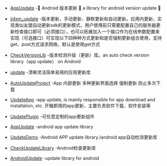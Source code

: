 - [AppUpdate](https://github.com/WVector/AppUpdate) -🚀 Android 版本更新 🚀 a library for android version update 🚀

- [jjdxm_update](https://github.com/jjdxmashl/jjdxm_update) -版本更新，手动更新、静默更新和自动更新。应用内更新，实现类似友盟自动更新sdk的更新模式，用户使用前只需要配置自己的服务器更新检查接口即可（必须接口），也可以拓展加入一个接口作为在线参数配置来实现（可选接口）可实现以下四种种方式更新和是否强制更新组合使用，支持get、post方式请求网络，默认是使用get方式

- [CheckVersionLib](https://github.com/AlexLiuSheng/CheckVersionLib) -版本检测升级（更新）库。an auto check version library（app update） on Android

- [update](https://github.com/czy1121/update) -清晰灵活简单易用的应用更新库

- [AutoUpdateProject](https://github.com/MZCretin/AutoUpdateProject) -App 内部更新 多种更新界面选择 强制更新 防止多次下载

- [UpdateApp](https://github.com/yaming116/UpdateApp) -app update, is mainly responsible for app download and installation, etc. 开箱即用的app更新，主要负责软件下载、软件安装等

- [UpdatePlugin](https://github.com/yjfnypeu/UpdatePlugin) -可任意定制的app更新组件

- [AppUpdate](https://github.com/fccaikai/AppUpdate) -android app update library

- [UpdateDemo](https://github.com/hugeterry/UpdateDemo) -Android APP update library./android app自动检测更新库

- [CheckUpdateLibrary](https://github.com/qiangxi/CheckUpdateLibrary) -Android检查更新库

- [AndroidUpdate](https://github.com/openproject/AndroidUpdate) -update library for android
